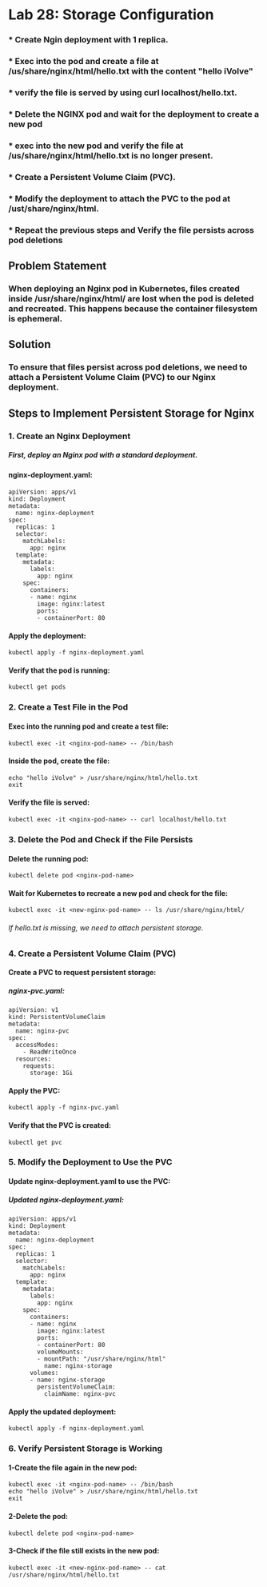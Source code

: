 # Lab 28: Storage Configuration
### * Create Ngin deployment with 1 replica.
### * Exec into the pod and create a file at /us/share/nginx/html/hello.txt with the content "hello iVolve"
### * verify the file is served by using curl localhost/hello.txt.
### * Delete the NGINX pod and wait for the deployment to create a new pod
### * exec into the new pod and verify the file at /us/share/nginx/html/hello.txt is no longer present.
### * Create a Persistent Volume Claim (PVC).
### * Modify the deployment to attach the PVC to the pod at /ust/share/nginx/html.
### * Repeat the previous steps and Verify the file persists across pod deletions
## Problem Statement
### When deploying an Nginx pod in Kubernetes, files created inside /usr/share/nginx/html/ are lost when the pod is deleted and recreated. This happens because the container filesystem is ephemeral.
## Solution
### To ensure that files persist across pod deletions, we need to attach a Persistent Volume Claim (PVC) to our Nginx deployment.
## Steps to Implement Persistent Storage for Nginx
### 1. Create an Nginx Deployment
##### First, deploy an Nginx pod with a standard deployment.
#### nginx-deployment.yaml:
```
apiVersion: apps/v1
kind: Deployment
metadata:
  name: nginx-deployment
spec:
  replicas: 1
  selector:
    matchLabels:
      app: nginx
  template:
    metadata:
      labels:
        app: nginx
    spec:
      containers:
      - name: nginx
        image: nginx:latest
        ports:
        - containerPort: 80
```
#### Apply the deployment:
```
kubectl apply -f nginx-deployment.yaml
```
#### Verify that the pod is running:
```
kubectl get pods
```
### 2. Create a Test File in the Pod
#### Exec into the running pod and create a test file:
```
kubectl exec -it <nginx-pod-name> -- /bin/bash
```
#### Inside the pod, create the file:
```
echo "hello iVolve" > /usr/share/nginx/html/hello.txt
exit
```
#### Verify the file is served:
```
kubectl exec -it <nginx-pod-name> -- curl localhost/hello.txt
```
### 3. Delete the Pod and Check if the File Persists
#### Delete the running pod:
```
kubectl delete pod <nginx-pod-name>
```
#### Wait for Kubernetes to recreate a new pod and check for the file:
```
kubectl exec -it <new-nginx-pod-name> -- ls /usr/share/nginx/html/
```
###### If hello.txt is missing, we need to attach persistent storage.
### 4. Create a Persistent Volume Claim (PVC)
#### Create a PVC to request persistent storage:
##### nginx-pvc.yaml:
```
apiVersion: v1
kind: PersistentVolumeClaim
metadata:
  name: nginx-pvc
spec:
  accessModes:
    - ReadWriteOnce
  resources:
    requests:
      storage: 1Gi
```
#### Apply the PVC:
```
kubectl apply -f nginx-pvc.yaml
```
#### Verify that the PVC is created:
```
kubectl get pvc
```
### 5. Modify the Deployment to Use the PVC
#### Update nginx-deployment.yaml to use the PVC:
##### Updated nginx-deployment.yaml:
```
apiVersion: apps/v1
kind: Deployment
metadata:
  name: nginx-deployment
spec:
  replicas: 1
  selector:
    matchLabels:
      app: nginx
  template:
    metadata:
      labels:
        app: nginx
    spec:
      containers:
      - name: nginx
        image: nginx:latest
        ports:
        - containerPort: 80
        volumeMounts:
        - mountPath: "/usr/share/nginx/html"
          name: nginx-storage
      volumes:
      - name: nginx-storage
        persistentVolumeClaim:
          claimName: nginx-pvc
```
#### Apply the updated deployment:
```
kubectl apply -f nginx-deployment.yaml
```
### 6. Verify Persistent Storage is Working
#### 1-Create the file again in the new pod:
```
kubectl exec -it <nginx-pod-name> -- /bin/bash
echo "hello iVolve" > /usr/share/nginx/html/hello.txt
exit
```
#### 2-Delete the pod:
```
kubectl delete pod <nginx-pod-name>
```
#### 3-Check if the file still exists in the new pod:
```
kubectl exec -it <new-nginx-pod-name> -- cat /usr/share/nginx/html/hello.txt
```













